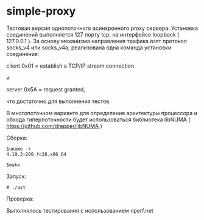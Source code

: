 # simple-proxy


Тестовая версия однопоточного асинхронного proxy сервера. Установка соединений выполняется 127 порту tcp, на интерфейсе loopback ( 127.0.0.1 ). За основу механизма направления трафика взят протокол socks_v4 или socks_v4a, реализована одна команда установки соединения:

client
    0x01 = establish a TCP/IP stream connection

и

server
    0x5A = request granted,

что достаточно для выполнения тестов.

В многопоточном варианте для определения архитектуры процессора и обхода гиперпоточности будет использоваться библиотека libNUMA ( https://github.com/drepper/libNUMA ) 

Сборка:

    $uname -r
    4.19.3-200.fc28.x86_64

    $make

Запуск:

    # ./ast

Проверка:

Выполнялось тестирования с использованием nperf.net






